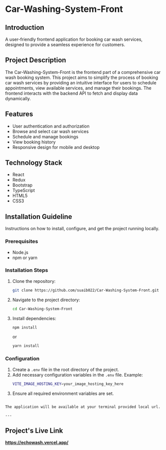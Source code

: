 # Car-Washing-System-Front

## Introduction

A user-friendly frontend application for booking car wash services, designed to provide a seamless experience for customers.

## Project Description

The Car-Washing-System-Front is the frontend part of a comprehensive car wash booking system. This project aims to simplify the process of booking car wash services by providing an intuitive interface for users to schedule appointments, view available services, and manage their bookings. The frontend interacts with the backend API to fetch and display data dynamically.

## Features

- User authentication and authorization
- Browse and select car wash services
- Schedule and manage bookings
- View booking history
- Responsive design for mobile and desktop

## Technology Stack

- React
- Redux
- Bootstrap
- TypeScript
- HTML5
- CSS3

## Installation Guideline

Instructions on how to install, configure, and get the project running locally.

### Prerequisites

- Node.js
- npm or yarn

### Installation Steps

1. Clone the repository:
   ```bash
   git clone https://github.com/suaib022/Car-Washing-System-Front.git
   ```
2. Navigate to the project directory:
   ```bash
   cd Car-Washing-System-Front
   ```
3. Install dependencies:
   ```bash
   npm install
   ```
   or
   ```bash
   yarn install
   ```

### Configuration

1. Create a `.env` file in the root directory of the project.
2. Add necessary configuration variables in the `.env` file.
   Example:
   ```bash
   VITE_IMAGE_HOSTING_KEY=your_image_hosting_key_here
   ```
3. Ensure all required environment variables are set.

```

The application will be available at your terminal provided local url.

---
```

## Project's Live Link 
**https://echowash.vercel.app/**

```
